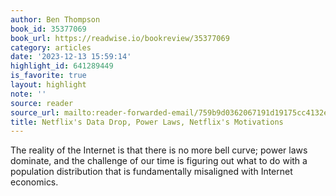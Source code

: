 ```yaml
---
author: Ben Thompson
book_id: 35377069
book_url: https://readwise.io/bookreview/35377069
category: articles
date: '2023-12-13 15:59:14'
highlight_id: 641289449
is_favorite: true
layout: highlight
note: ''
source: reader
source_url: mailto:reader-forwarded-email/759b9d0362067191d19175cc4132e6fd
title: Netflix's Data Drop, Power Laws, Netflix's Motivations
---
```


The reality of the Internet is that there is no more bell curve; power laws dominate, and the challenge of our time is figuring out what to do with a population distribution that is fundamentally misaligned with Internet economics.